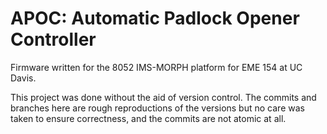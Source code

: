 # APOC: Automatic Padlock Opener Controller
Firmware written for the 8052 IMS-MORPH platform for EME 154 at UC Davis.

This project was done without the aid of version control. The commits and
branches here are rough reproductions of the versions but no care was taken to
ensure correctness, and the commits are not atomic at all.
